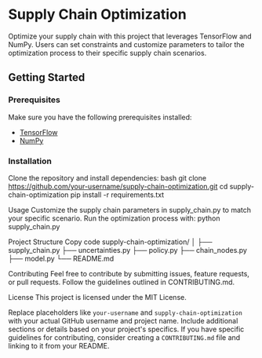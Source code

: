 
# Supply Chain Optimization

Optimize your supply chain with this project that leverages TensorFlow and NumPy. 
Users can set constraints and customize parameters to tailor the optimization process to their specific supply chain scenarios.

## Getting Started

### Prerequisites

Make sure you have the following prerequisites installed:

- [TensorFlow](https://www.tensorflow.org/install)
- [NumPy](https://numpy.org/install/)

### Installation

Clone the repository and install dependencies:
bash
git clone https://github.com/your-username/supply-chain-optimization.git
cd supply-chain-optimization
pip install -r requirements.txt

Usage
Customize the supply chain parameters in supply_chain.py to match your specific scenario. Run the optimization process with:
python supply_chain.py

Project Structure
Copy code
supply-chain-optimization/
│
├── supply_chain.py
├── uncertainties.py
├── policy.py
├── chain_nodes.py
├── model.py
└── README.md

Contributing
Feel free to contribute by submitting issues, feature requests, or pull requests. Follow the guidelines outlined in CONTRIBUTING.md.

License
This project is licensed under the MIT License.


Replace placeholders like `your-username` and `supply-chain-optimization` with your actual GitHub username and project name. Include additional sections or details based on your project's specifics. If you have specific guidelines for contributing, consider creating a `CONTRIBUTING.md` file and linking to it from your README.


